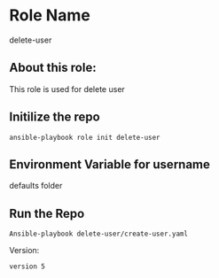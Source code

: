 Role Name
=========
delete-user

About this role: 
------------
This role is used for delete user

Initilize the repo
---------------
```
ansible-playbook role init delete-user
```
Environment Variable for username
-----------------
defaults folder

Run the Repo
--------------------
```
Ansible-playbook delete-user/create-user.yaml
```

Version:
```
version 5
```